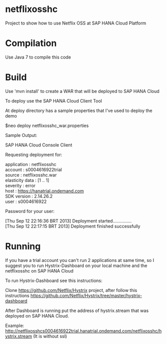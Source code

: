 netflixosshc
============

Project to show how to use Netflix OSS at SAP HANA Cloud Platform

Compilation
============
Use Java 7 to compile this code

Build
============
Use 'mvn install' to create a WAR that will be deployed to SAP HANA Cloud

To deploy use the SAP HANA Cloud Client Tool

At deploy directory has a sample properties that I've used to deploy the demo

$neo deploy netflixosshc_war.properties

Sample Output:


SAP HANA Cloud Console Client



Requesting deployment for:

   application           : netflixosshc<br>
   account               : s0004616922trial<br>
   source                : netflixosshc.war<br>
   elasticity data       : [1 .. 1]<br>
   severity              : error<br>
   host                  : https://hanatrial.ondemand.com<br>
   SDK version           : 2.14.26.2<br>
   user                  : s0004616922<br>

Password for your user: 

[Thu Sep 12 22:16:36 BRT 2013] Deployment started...............<br>
[Thu Sep 12 22:17:15 BRT 2013] Deployment finished successfully



Running
=============
If you have a trial account you can't run 2 applications at same time, so I suggest you to run Hystrix-Dashboard on your local machine and the netflixosshc on SAP HANA Cloud

To run Hystrix-Dashboard see this instructions:

Clone https://github.com/Netflix/Hystrix project, after follow this instructions https://github.com/Netflix/Hystrix/tree/master/hystrix-dashboard

After Dashboard is running put the address of hystrix.stream that was deployed on SAP HANA Cloud. 

Example: http://netflixosshcs0004616922trial.hanatrial.ondemand.com/netflixosshc/hystrix.stream (It is without ssl)

 
